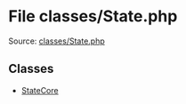File classes/State.php
=========

Source: [classes/State.php](https://github.com/PrestaShop/PrestaShop/blob/1.5.6.1/classes/State.php)


Classes
-------

* [StateCore](class.StateCore.md)

